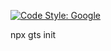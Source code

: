 [![Code Style: Google](https://img.shields.io/badge/code%20style-google-blueviolet.svg)](https://github.com/google/gts)

npx gts init
